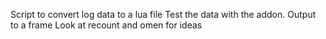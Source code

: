 Script to convert log data to a lua file
Test the data with the addon. Output to a frame
Look at recount and omen for ideas